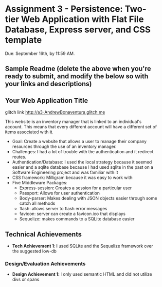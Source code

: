 Assignment 3 - Persistence: Two-tier Web Application with Flat File Database, Express server, and CSS template
===

Due: September 16th, by 11:59 AM.

Sample Readme (delete the above when you're ready to submit, and modify the below so with your links and descriptions)
---

## Your Web Application Title

glitch link  http://a3-AndrewBonaventura.glitch.me

This website is an inventory manager that is linked to an individual's account. This means that every different account 
will have a different set of items associated with it.

- Goal: Create a website that allows a user to manage their company resources through the use of an inventory manager.
- Challenges: I had a lot of trouble with the authentication and it redirect routes.
- Authentication/Database: I used the local strategy because it seemed easier and a sqlite database because I had used sqlite
in the past on a Software Engineering project and was familiar with it
- CSS framework: Milligram because it was easy to work with
- Five Middleware Packages:
  -  Express-session: Creates a session for a particular user
  -  Passport: Allows for user authentication
  -  Body-parser: Makes dealing with JSON objects easier through some catch all methods
  -  flash: allows server to flash error messages
  -  favicon: server can create a favicon.ico that displays
  -  Sequelize: makes commands to a SQLite database easier

## Technical Achievements
- **Tech Achievement 1**: I used SQLite and the Sequelize framework over the suggested low-db

### Design/Evaluation Achievements
- **Design Achievement 1**: I only used semantic HTML and did not utilize divs or spans


